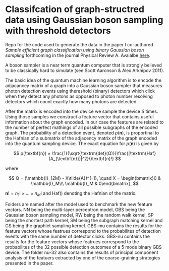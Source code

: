 # Classifcation of graph-structred data using Gaussian boson sampling with threshold detectors
Repo for the code used to generate the data in the paper I co-authored *Sample efficient graph classification using binary Gaussian boson sampling* forthcoming in the 
journal Physical Review A. Avaialbe [here](https://journals.aps.org/pra/abstract/10.1103/PhysRevA.108.062411).

A boson sampler is a near term quantum computer that is strongly believed to be classically hard to simulate (see Scott Aaronson & Alex Arkhipov 2011).

The basic idea of the quantum machine learning algorithm is to encode the adjacancey matrix of a graph into a Gaussian boson sampler that measures photon detection events 
using thereshold (binary) detectors which click when they detect any photons as opposed to photon number resolving detectors which count exactly how many photons are detected.

After the matrix is encoded into the device we sample the device *S* times. Using those samples we construct a feature vector that contains useful information about the graph encoded.
In our case the features are related to the number of perfect mathings of all possible subgraphs of the encoded graph. 
The probability of a detection event, denoted $p(\textbf{n})$, is proportinal to the Hafnian of a submatrix of the 
adjacency matrix of the graph encoded into the quantum sampling device. The exact equation for $p(\textbf{n})$ is given by

$$ p(\textbf{n}) = \frac{1}{\sqrt{\textrm{det}(Q)}}\frac{|\textrm{Haf}(A_{\textbf{n}})|^2}{\textbf{n}!} $$

where

$$ Q = (\mathbb{I}_{2M} - X\tilde{A})^{-1}, \quad X =  \begin{bmatrix}0 & \mathbb{I}_M\\\ \mathbb{I}_M & 0\end{bmatrix}, $$
   
$\textbf{n}! = n_1!\times...\times n_M!$ and $\textrm{Haf()}$ denoting the Hafnian of the matrix.

Folders are named after the model used to benchmark the new feature vectors. NN being the multi-layer perceptron model, GBS being the Gaussian boson sampling model, RW being the random walk kernel, SP being the shortest path kernel, SM being the subgraph matching kernel and GS being the graphlet sampling kernel. GBS-mu contains the results for the feature vectors whose featrues correspond to the probabilites of detection events with the same number of detector clicks. GBS-nu contains the results for the feature vectors whose featrues correspond to the probabilites of the 32 possible detection outcomes of a 5 mode binary GBS device. The folder nu-32 also contains the results of principal component analysis of the featuers extracted by one of the coarse-graining strategies presented in the paper.
